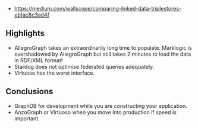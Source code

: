 
-  https://medium.com/wallscope/comparing-linked-data-triplestores-ebfac8c3ad4f


## Highlights

- AllegroGraph takes an extraordinarily long time to populate. Marklogic is overshadowed by AllegroGraph but still takes 2 minutes to load the data in RDF/XML format!
- Stardog does not optimise federated queries adequately.
- Virtuoso has the worst interface.

## Conclusions

* GraphDB for development while you are constructing your application.
* AnzoGraph or Virtuoso when you move into production if speed is important.